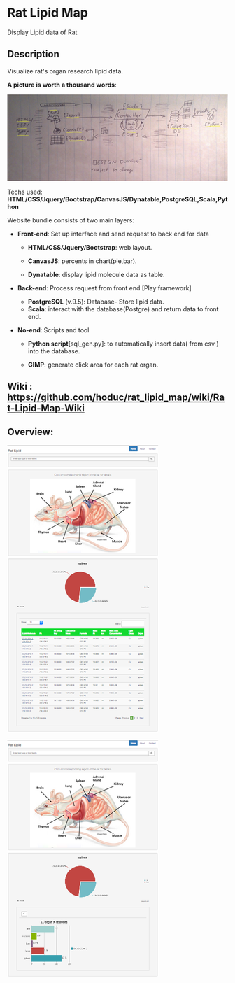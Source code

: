 # Rat Lipid Map

Display Lipid data of Rat

## Description

Visualize rat's organ research lipid data.

__A picture is worth a thousand words__: 

![design](https://raw.githubusercontent.com/hoduc/rat_lipid_map/master/demo/design_sketch_annotated.png)



Techs used: __HTML/CSS/Jquery/Bootstrap/CanvasJS/Dynatable,PostgreSQL,Scala,Python__

Website bundle consists of two main layers:


* __Front-end__: Set up interface and send request to back end for data

    * __HTML/CSS/Jquery/Bootstrap__: web layout.

    * __CanvasJS__: percents in chart(pie,bar).

    * __Dynatable__: display lipid molecule data as table.

* __Back-end__: Process request from front end [Play framework]

    * __PostgreSQL__ (v.9.5): Database- Store lipid data.
    * __Scala__: interact with the database(Postgre) and return data to front end.

* __No-end__: Scripts and tool 

    * __Python script__[sql_gen.py]: to automatically insert data( from csv ) into the database.
    
    * __GIMP__: generate click area for each rat organ.






## Wiki : https://github.com/hoduc/rat_lipid_map/wiki/Rat-Lipid-Map-Wiki

## Overview:

![demo1](https://raw.githubusercontent.com/hoduc/rat_lipid_map/master/demo/demo1.png)

![demo2](https://raw.githubusercontent.com/hoduc/rat_lipid_map/master/demo/demo2.png)